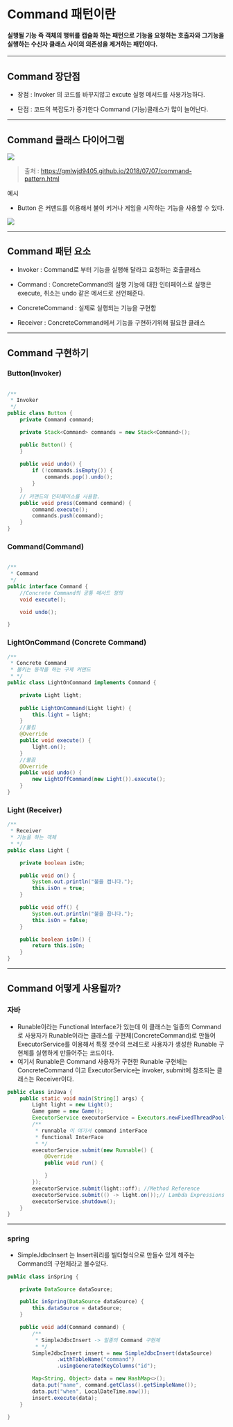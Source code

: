 # Command 패턴이란

#### 실행될 기능 즉 객체의 행위를 캡슐화 하는 패턴으로 기능을 요청하는 호출자와 그기능을 실행하는 수신자 클래스 사이의 의존성을 제거하는 패턴이다.

<hr>

## Command 장단점

- 장점 : Invoker 의 코드를 바꾸지않고 excute 실행 메서드를 사용가능하다.


- 단점 : 코드의 복잡도가 증가한다 Command (기능)클래스가 많이 늘어난다.

<hr>

## Command 클래스 다이어그램


![](https://velog.velcdn.com/images/ddh963963/post/cfe0eb5c-21a5-494c-a363-9c39699d8905/image.png)

> 출처 : https://gmlwjd9405.github.io/2018/07/07/command-pattern.html


예시

- Button 은 커맨드를 이용해서 불이 키거나 게임을 시작하는 기능을 사용할 수 있다.

![](https://velog.velcdn.com/images/ddh963963/post/9238c4a9-0f15-4e55-bf0b-5b7679a25626/image.png)











<hr>


## Command 패턴 요소


- Invoker : Command로 부터 기능을 실행해 달라고 요청하는 호출클래스

- Command : ConcreteCommand의 실행 기능에 대한 인터페이스로 실행은 execute, 취소는 undo 같은 메서드로 선언해준다.

- ConcreteCommand : 실제로 실행되는 기능을 구현함


- Receiver : ConcreteCommand에서 기능을 구현하기위해 필요한 클래스


<hr>

## Command 구현하기

### Button(Invoker)


```java 

/**
 * Invoker 
 */
public class Button {
    private Command command;

    private Stack<Command> commands = new Stack<Command>();

    public Button() {
    }
	
    public void undo() {
        if (!commands.isEmpty()) {
            commands.pop().undo();
        }
    }
	// 커맨드의 인터페이스를 사용함.
    public void press(Command command) {
        command.execute();
        commands.push(command);
    }
}

```


### Command(Command)


```java 

/**
 * Command
 */
public interface Command {
	//Concrete Command의 공통 메서드 정의
    void execute();

    void undo();

}


```

### LightOnCommand (Concrete Command)


```java
/**
 * Concrete Command
 * 불키는 동작을 하는 구체 커맨드
 * */
public class LightOnCommand implements Command {

    private Light light;
	
    public LightOnCommand(Light light) {
        this.light = light;
    }
	//불킴
    @Override
    public void execute() {
        light.on();
    }
	//불끔
    @Override
    public void undo() {
        new LightOffCommand(new Light()).execute();
    }
}


```


### Light (Receiver) 

```java
/**
 * Receiver 
 * 기능을 하는 객체
 * */
public class Light {

    private boolean isOn;

    public void on() {
        System.out.println("불을 켭니다.");
        this.isOn = true;
    }

    public void off() {
        System.out.println("불을 끕니다.");
        this.isOn = false;
    }

    public boolean isOn() {
        return this.isOn;
    }
}


```

<hr> 

## Command 어떻게 사용될까?

### 자바
 - Runable이라는 Functional Interface가 있는데 이 클래스는 일종의 Command 로 사용자가 Runable이라는 클래스를 구현체(ConcreteCommand)로 만들어 ExecutorService를 이용해서 특정 갯수의 쓰레드로 사용자가 생성한 Runable 구현체를 실행하게 만들어주는 코드이다.
 -  여기서 Runable은 Command 사용자가 구현한 Runable 구현체는 ConcreteCommand 이고 ExecutorService는 invoker, submit에 참조되는 클래스는 Receiver이다.

```java 
public class inJava {
    public static void main(String[] args) {
        Light light = new Light();
        Game game = new Game();
        ExecutorService executorService = Executors.newFixedThreadPool(4);
        /**
         * runnable 이 여기서 command interFace
         * functional InterFace
         * */
        executorService.submit(new Runnable() {
            @Override
            public void run() {

            }
        });
        executorService.submit(light::off); //Method Reference
        executorService.submit(() -> light.on());// Lambda Expressions
        executorService.shutdown();
    }
}

```

<hr>

### spring

- SimpleJdbcInsert 는 Insert쿼리를 빌더형식으로 만들수 있게 해주는 Command의 구현체라고 볼수있다.

```java
public class inSpring {

    private DataSource dataSource;

    public inSpring(DataSource dataSource) {
        this.dataSource = dataSource;
    }

    public void add(Command command) {
        /**
         * SimpleJdbcInsert -> 일종의 Command 구현체
         * */
        SimpleJdbcInsert insert = new SimpleJdbcInsert(dataSource)
                .withTableName("command")
                .usingGeneratedKeyColumns("id");

        Map<String, Object> data = new HashMap<>();
        data.put("name", command.getClass().getSimpleName());
        data.put("when", LocalDateTime.now());
        insert.execute(data);
    }

}
```


